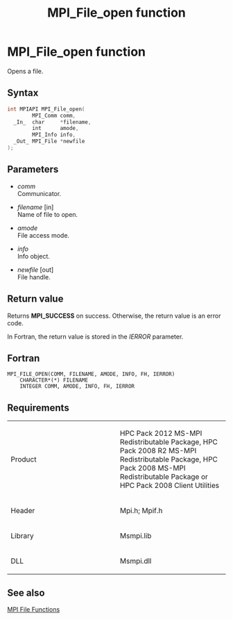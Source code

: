 ﻿---
title: MPI_File_open function
TOCTitle: MPI_File_open function
ms:assetid: d3838a60-de06-4dfb-a8dd-4ea0e00fdddc
ms:mtpsurl: https://msdn.microsoft.com/en-us/library/Dn473328(v=VS.85)
ms:contentKeyID: 59360874
ms.date: 03/28/2018
mtps_version: v=VS.85
f1_keywords:
- MPI_FILE_OPEN
- mpif/MPI_File_open
- mpi/MPI_FILE_OPEN
dev_langs:
- C++
- C
---

# MPI\_File\_open function

Opens a file.

## Syntax

``` c++
int MPIAPI MPI_File_open(
        MPI_Comm comm,
  _In_  char     *filename,
        int      amode,
        MPI_Info info,
  _Out_ MPI_File *newfile
);
```

## Parameters

  - *comm*  
    Communicator.

  - *filename* \[in\]  
    Name of file to open.

  - *amode*  
    File access mode.

  - *info*  
    Info object.

  - *newfile* \[out\]  
    File handle.

## Return value

Returns **MPI\_SUCCESS** on success. Otherwise, the return value is an error code.

In Fortran, the return value is stored in the *IERROR* parameter.

## Fortran

    MPI_FILE_OPEN(COMM, FILENAME, AMODE, INFO, FH, IERROR)
        CHARACTER*(*) FILENAME
        INTEGER COMM, AMODE, INFO, FH, IERROR

## Requirements

<table>
<colgroup>
<col style="width: 50%" />
<col style="width: 50%" />
</colgroup>
<tbody>
<tr class="odd">
<td><p>Product</p></td>
<td><p>HPC Pack 2012 MS-MPI Redistributable Package, HPC Pack 2008 R2 MS-MPI Redistributable Package, HPC Pack 2008 MS-MPI Redistributable Package or HPC Pack 2008 Client Utilities</p></td>
</tr>
<tr class="even">
<td><p>Header</p></td>
<td>Mpi.h;
Mpif.h</td>
</tr>
<tr class="odd">
<td><p>Library</p></td>
<td>Msmpi.lib</td>
</tr>
<tr class="even">
<td><p>DLL</p></td>
<td>Msmpi.dll</td>
</tr>
</tbody>
</table>


## See also

[MPI File Functions](mpi-file-functions.md)

